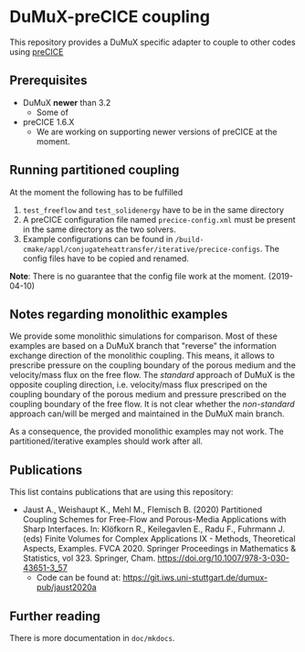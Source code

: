 # DuMuX-preCICE coupling

This repository provides a DuMuX specific adapter to couple to other codes using [preCICE](https://www.precice.org/)
## Prerequisites

- DuMuX **newer** than 3.2
    - Some of
- preCICE 1.6.X
    - We are working on supporting newer versions of preCICE at the moment.

## Running partitioned coupling

At the moment the following has to be fulfilled

1. `test_freeflow` and `test_solidenergy` have to be in the same directory
1. A preCICE configuration file named `precice-config.xml` must be present in the same directory as the two solvers.
1. Example configurations can be found in `/build-cmake/appl/conjugateheattransfer/iterative/precice-configs`. The config files have to be copied and renamed.

**Note**: There is no guarantee that the config file work at the moment. (2019-04-10)

## Notes regarding monolithic examples

We provide some monolithic simulations for comparison. Most of these examples are based on a DuMuX branch that "reverse" the information exchange direction of the monolithic coupling. This means, it allows to prescribe pressure on the coupling boundary of the porous medium and the velocity/mass flux on the free flow. The *standard* approach of DuMuX is the opposite coupling direction, i.e. velocity/mass flux prescriped on the coupling boundary of the porous medium and pressure prescribed on the coupling boundary of the free flow. It is not clear whether the *non-standard* approach can/will be merged and maintained in the DuMuX main branch.

As a consequence, the provided monolithic examples may not work. The partitioned/iterative examples should work after all.
## Publications

This list contains publications that are using this repository:

- Jaust A., Weishaupt K., Mehl M., Flemisch B. (2020) Partitioned Coupling Schemes for Free-Flow and Porous-Media Applications with Sharp Interfaces. In: Klöfkorn R., Keilegavlen E., Radu F., Fuhrmann J. (eds) Finite Volumes for Complex Applications IX - Methods, Theoretical Aspects, Examples. FVCA 2020. Springer Proceedings in Mathematics & Statistics, vol 323. Springer, Cham. https://doi.org/10.1007/978-3-030-43651-3_57
    - Code can be found at: https://git.iws.uni-stuttgart.de/dumux-pub/jaust2020a

## Further reading

There is more documentation in `doc/mkdocs`.
